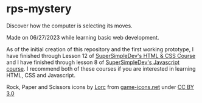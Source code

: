 # rps-mystery
 Discover how the computer is selecting its moves.

Made on 06/27/2023 while learning basic web development.

As of the initial creation of this repository and the first working prototype, I have finished through Lesson 12 of [SuperSimpleDev's HTML & CSS Course](https://www.youtube.com/watch?v=G3e-cpL7ofc) and I have finished through lesson 8 of [SuperSimpleDev's Javascript course](https://www.youtube.com/watch?v=SBmSRK3feww). I recommend both of these courses if you are interested in learning HTML, CSS and Javascript.

Rock, Paper and Scissors icons by [Lorc](https://lorcblog.blogspot.com/) from [game-icons.net](https://game-icons.net/) under [CC BY 3.0](https://creativecommons.org/licenses/by/3.0/)